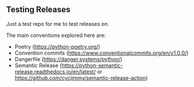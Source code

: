 ## Testing Releases

Just a test repo for me to test releases on.

The main conventions explored here are:

- Poetry (https://python-poetry.org/)
- Convention commits (https://www.conventionalcommits.org/en/v1.0.0/)
- Dangerfile (https://danger.systems/python/)
- Semantic Release (https://python-semantic-release.readthedocs.io/en/latest/ or https://github.com/cycjimmy/semantic-release-action)
